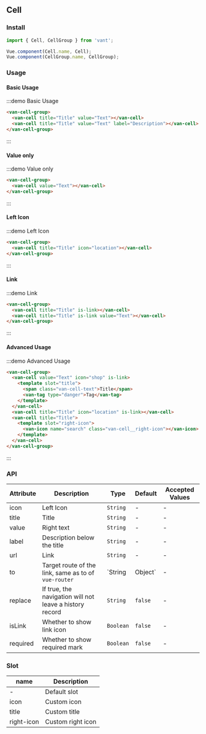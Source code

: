 <script>
export default {
  methods: {
    handleClick() {
      console.log('cell click');
    }
  }
};
</script>

## Cell

### Install
``` javascript
import { Cell, CellGroup } from 'vant';

Vue.component(Cell.name, Cell);
Vue.component(CellGroup.name, CellGroup);
```

### Usage

#### Basic Usage

:::demo Basic Usage
```html
<van-cell-group>
  <van-cell title="Title" value="Text"></van-cell>
  <van-cell title="Title" value="Text" label="Description"></van-cell>
</van-cell-group>
```
:::

#### Value only

:::demo Value only
```html
<van-cell-group>
  <van-cell value="Text"></van-cell>
</van-cell-group>
```
:::

#### Left Icon

:::demo Left Icon
```html
<van-cell-group>
  <van-cell title="Title" icon="location"></van-cell>
</van-cell-group>
```
:::

#### Link

:::demo Link
```html
<van-cell-group>
  <van-cell title="Title" is-link></van-cell>
  <van-cell title="Title" is-link value="Text"></van-cell>
</van-cell-group>
```
:::

#### Advanced Usage

:::demo Advanced Usage
```html
<van-cell-group>
  <van-cell value="Text" icon="shop" is-link>
    <template slot="title">
      <span class="van-cell-text">Title</span>
      <van-tag type="danger">Tag</van-tag>
    </template>
  </van-cell>
  <van-cell title="Title" icon="location" is-link></van-cell>
  <van-cell title="Title">
    <template slot="right-icon">
      <van-icon name="search" class="van-cell__right-icon"></van-icon>
    </template>
  </van-cell>
</van-cell-group>
```
:::

### API

| Attribute | Description | Type | Default | Accepted Values |
|-----------|-----------|-----------|-------------|-------------|
| icon | Left Icon | `String` | - | - |
| title | Title | `String` | - | - |
| value | Right text | `String` | - | - |
| label | Description below the title | `String` | - | - |
| url | Link | `String` | - | - |
| to | Target route of the link, same as to of `vue-router` | `String | Object` | - | - |
| replace | If true, the navigation will not leave a history record | `String` | `false` | - |
| isLink | Whether to show link icon | `Boolean` | `false` | - |
| required | Whether to show required mark | `Boolean` | `false` | - |

### Slot

| name | Description |
|-----------|-----------|
| - | Default slot |
| icon | Custom icon |
| title | Custom title |
| right-icon | Custom right icon |
